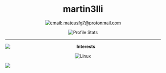 <div align="center">

# martin3lli

[![email: mateusfg7@protonmail.com](https://img.shields.io/badge/email-8B89CC?&style=for-the-badge&logo=protonmail&logoColor=FFF)](mailto:mrtn3lli@protonmail.com)

![Profile Stats](https://github-readme-stats.vercel.app/api?username=mateusfg7&hide_border=true&show_icons=true&title_color=ddd&icon_color=ddd&text_color=fff&bg_color=222)
<!-- ![Profile Stats](https://github-readme-stats.vercel.app/api?username=mateusfg7&show_icons=true&title_color=222&icon_color=222&text_color=000&bg_color=ffffff5f) -->

<!-- [![email: mateusfg7@protonmail.com](https://img.shields.io/badge/email-8B89CC?&label=mateusfg7@protonmail.com&labelColor=222&style=for-the-badge&logo=protonmail&logoColor=8B89CC)](mailto:mateusfg7@protonmail.com)
[![linkedin: mateusfg](https://img.shields.io/badge/linkedin-0077B5?&label=mateusfg&labelColor=222&&style=for-the-badge&logo=linkedin&logoColor=0077B5)](https://linkedin.com/in/mateusfg)
![discord](https://img.shields.io/badge/discord-7289DA?&label=mateusfg7%237944&labelColor=222&style=for-the-badge&logo=discord&logoColor=7289DA)
[![telegram: mateusfg7](https://img.shields.io/badge/telegram-2CA5E0?&label=mateusfg7&labelColor=222&style=for-the-badge&logo=telegram&logoColor=2CA5E0)](https://t.me/mateusfg7) -->





</div>

---

<!-- ## 💻 Programming -->

<!-- <img src="https://github-readme-stats.vercel.app/api/top-langs/?username=martin3lli&hide_border=true&bg_color=ffffff5f&langs_count=15&hide=jupyter%20notebook,html,c%2B%2B,php,shell,java&title_color=000" align="left"> -->
<img src="https://github-readme-stats.vercel.app/api/top-langs/?username=martin3lli&hide_border=true&show_icons=true&title_color=ddd&icon_color=ddd&text_color=fff&bg_color=222&langs_count=11&hide=html" align="left">

<div align="center">
  
**Interests**

![Linux](https://img.shields.io/badge/Linux-FCC624?&style=flat&logo=linux&logoColor=000)


</div>

![](https://hit.yhype.me/github/profile?user_id=40613276)
